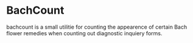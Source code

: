 # BachCount
bachcount is a small utilitie for counting the appearence of certain Bach flower remedies when counting out diagnostic inquiery forms.
